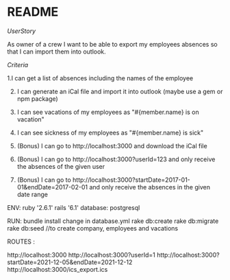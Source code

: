 # README


*UserStory*

As owner of a crew I want to be able to export my employees absences so that I can import them into outlook.

*Criteria*

1.I can get a list of absences including the names of the employee

2. I can generate an iCal file and import it into outlook (maybe use a gem or npm package)

3. I can see vacations of my employees as "#{member.name} is on vacation"

4. I can see sickness of my employees as "#{member.name} is sick"

5. (Bonus) I can go to http://localhost:3000 and download the iCal file

6. (Bonus) I can go to http://localhost:3000?userId=123 and only receive the absences of the given user

7. (Bonus) I can go to http://localhost:3000?startDate=2017-01-01&endDate=2017-02-01 and only receive the absences in the given date range


ENV:
  ruby '2.6.1'
  rails '6.1'
  database: postgresql

RUN:
  bundle install
  change in database.yml
  rake db:create
  rake db:migrate
  rake db:seed  //to create company, employees and vacations

ROUTES :

http://localhost:3000
http://localhost:3000?userId=1
http://localhost:3000?startDate=2021-12-05&endDate=2021-12-12
http://localhost:3000/ics_export.ics

